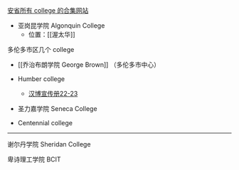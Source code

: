 [安省所有 college 的合集网站](https://ontariocolleges.ca/en/programs)


- 亚岗昆学院 Algonquin College
	- 位置：[[渥太华]]

多伦多市区几个 college

- [[乔治布朗学院 George Brown]] （多伦多市中心）

- Humber college 
	- [汉博宣传册22-23](https://picture-guan.oss-cn-hangzhou.aliyuncs.com/汉博宣传册22-23.pdf)

- 圣力嘉学院 Seneca College

- Centennial college

---

谢尔丹学院 Sheridan College

卑诗理工学院 BCIT



